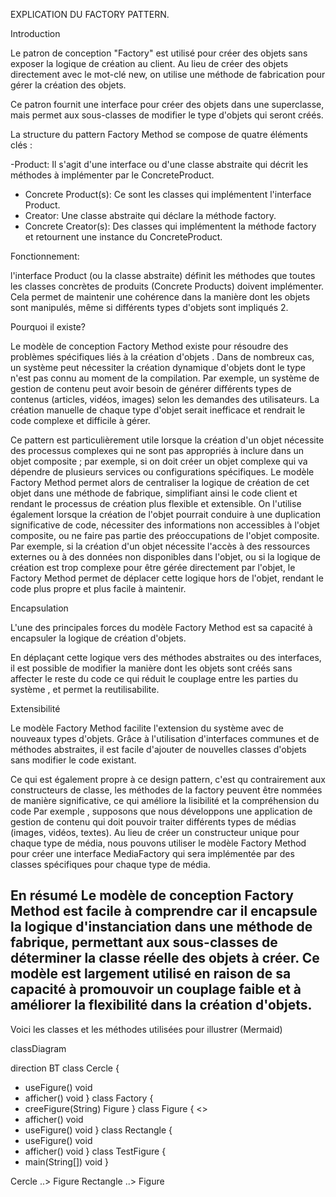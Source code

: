 

EXPLICATION DU FACTORY PATTERN.


Introduction

Le patron de conception "Factory" est utilisé pour créer des objets sans exposer la logique de création au client. Au lieu de créer des objets directement avec le mot-clé new, on utilise une méthode de fabrication pour gérer la création des objets.

Ce patron fournit une interface pour créer des objets dans une superclasse, mais permet aux sous-classes de modifier le type d'objets qui seront créés.

La structure du pattern Factory Method se compose de quatre éléments clés :

-Product: Il s'agit d'une interface ou d'une classe abstraite qui décrit les méthodes à implémenter par le ConcreteProduct.
- Concrete Product(s): Ce sont les classes qui implémentent l'interface Product.
- Creator: Une classe abstraite qui déclare la méthode factory.
- Concrete Creator(s): Des classes qui implémentent la méthode factory et retournent une instance du ConcreteProduct.

Fonctionnement:

l'interface Product (ou la classe abstraite) définit les méthodes que toutes les classes concrètes de produits (Concrete Products) doivent implémenter. Cela permet de maintenir une cohérence dans la manière dont les objets sont manipulés, même si différents types d'objets sont impliqués 2.

Pourquoi il existe?

Le modèle de conception Factory Method existe pour résoudre des problèmes spécifiques liés à la création d'objets .
Dans de nombreux cas, un système peut nécessiter la création dynamique d'objets dont le type n'est pas connu au moment de la compilation. Par exemple, un système de gestion de contenu peut avoir besoin de générer différents types de contenus (articles, vidéos, images) selon les demandes des utilisateurs. La création manuelle de chaque type d'objet serait inefficace et rendrait le code complexe et difficile à gérer.

Ce pattern est particulièrement utile lorsque la création d'un objet nécessite des processus complexes qui ne sont pas appropriés à inclure dans un objet composite ;  par exemple, si on doit créer un objet complexe qui va dépendre de plusieurs services ou configurations spécifiques. Le modèle Factory Method permet alors de centraliser la logique de création de cet objet dans une méthode de fabrique, simplifiant ainsi le code client et rendant le processus de création plus flexible et extensible.
On l'utilise également  lorsque la création de l'objet pourrait conduire à une duplication significative de code, nécessiter des informations non accessibles à l'objet composite, ou ne faire pas partie des préoccupations de l'objet composite. Par exemple, si la création d'un objet nécessite l'accès à des ressources externes ou à des données non disponibles dans l'objet, ou si la logique de création est trop complexe pour être gérée directement par l'objet, le Factory Method permet de déplacer cette logique hors de l'objet, rendant le code plus propre et plus facile à maintenir.


Encapsulation

L'une des principales forces du modèle Factory Method est sa capacité à encapsuler la logique de création d'objets.

En déplaçant cette logique vers des méthodes abstraites ou des interfaces, il est possible de modifier la manière dont les objets sont créés sans affecter le reste du code ce qui réduit le couplage entre les parties du système , et permet la reutilisabilite.

Extensibilité

Le modèle Factory Method facilite l'extension du système avec de nouveaux types d'objets. Grâce à l'utilisation d'interfaces communes et de méthodes abstraites, il est facile d'ajouter de nouvelles classes d'objets sans modifier le code existant.

Ce qui est également propre à ce design pattern, c'est qu contrairement aux constructeurs de classe, les méthodes de la factory peuvent être nommées de manière significative, ce qui améliore la lisibilité et la compréhension du code
Par exemple , supposons que nous développons une application de gestion de contenu qui doit pouvoir traiter différents types de médias (images, vidéos, textes). Au lieu de créer un constructeur unique pour chaque type de média, nous pouvons utiliser le modèle Factory Method pour créer une interface MediaFactory qui sera implémentée par des classes spécifiques pour chaque type de média.

En résumé Le modèle de conception Factory Method est facile à comprendre car il encapsule la logique d'instanciation dans une méthode de fabrique, permettant aux sous-classes de déterminer la classe réelle des objets à créer. Ce modèle est largement utilisé en raison de sa capacité à promouvoir un couplage faible et à améliorer la flexibilité dans la création d'objets.
-----------------------------------------------------------------------------------------------------

Voici les classes et les méthodes utilisées pour illustrer (Mermaid)

classDiagram

direction BT
class Cercle {
+ useFigure() void
+ afficher() void
  }
  class Factory {
+ creeFigure(String) Figure
  }
  class Figure {
  <<Interface>>
+ afficher() void
+ useFigure() void
  }
  class Rectangle {
+ useFigure() void
+ afficher() void
  }
  class TestFigure {
+ main(String[]) void
  }

Cercle  ..>  Figure
Rectangle  ..>  Figure 

